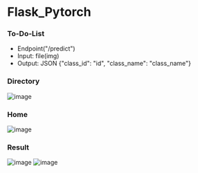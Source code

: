 # Flask_Pytorch

### To-Do-List

- Endpoint("/predict")
- Input: file(img)
- Output: JSON {"class_id": "id", "class_name": "class_name"}

### Directory
![image](https://user-images.githubusercontent.com/85675215/165879470-148f5204-9cba-4cd4-965f-6eca09af4222.png)

### Home
![image](https://user-images.githubusercontent.com/85675215/165879543-e537a1aa-dd6f-40d0-9a31-35cfe57384d0.png)

### Result
![image](https://user-images.githubusercontent.com/85675215/165879566-1ff1dfb0-d411-4dfa-bcbb-0e35f9a18d85.png)
![image](https://user-images.githubusercontent.com/85675215/165879594-f4de82cf-2c89-4f52-9ed7-30d0916ea8e8.png)
